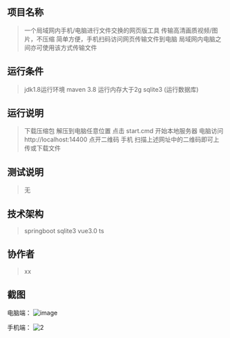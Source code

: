 ## 项目名称
> 一个局域网内手机/电脑进行文件交换的网页版工具
> 传输高清画质视频/图片，不压缩
> 简单方便，手机扫码访问网页传输文件到电脑
> 局域网内电脑之间亦可使用该方式传输文件



## 运行条件
> jdk1.8运行环境
> maven 3.8 
> 运行内存大于2g 
> sqlite3 (运行数据库)



## 运行说明
> 下载压缩包
> 解压到电脑任意位置
> 点击 start.cmd 开始本地服务器
> 电脑访问 http://localhost:14400 点开二维码
> 手机 扫描上述网址中的二维码即可上传或下载文件



## 测试说明
> 无  



## 技术架构
> springboot 
> sqlite3
> vue3.0 ts


## 协作者
> xx

## 截图
电脑端：
![image](https://github.com/a5295992/fileExchange/assets/24208616/dbe69f88-2e24-4d1f-9d8c-89e6bd046a5a)

手机端：
![2](https://github.com/a5295992/fileExchange/assets/24208616/2af8b08d-8aca-4d29-a17e-980af667bead)

